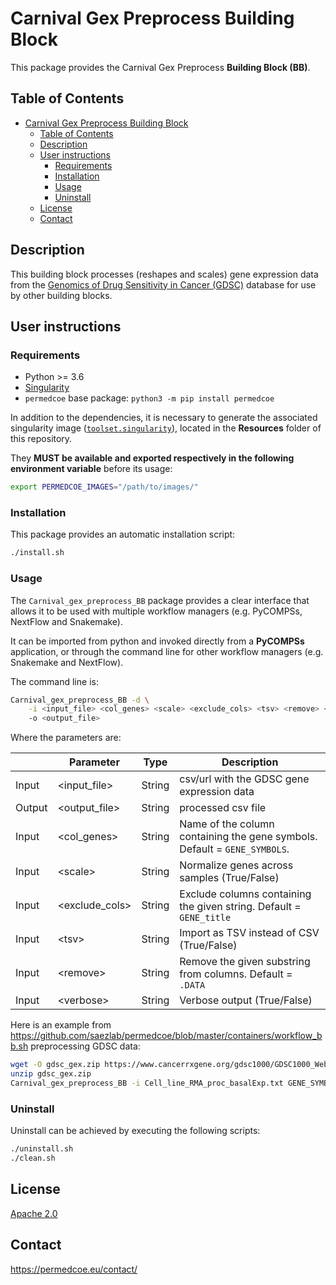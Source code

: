 # Carnival Gex Preprocess Building Block

This package provides the Carnival Gex Preprocess **Building Block (BB)**.

## Table of Contents

- [Carnival Gex Preprocess Building Block](#carnival-gex-preprocess-building-block)
  - [Table of Contents](#table-of-contents)
  - [Description](#description)
  - [User instructions](#user-instructions)
    - [Requirements](#requirements)
    - [Installation](#installation)
    - [Usage](#usage)
    - [Uninstall](#uninstall)
  - [License](#license)
  - [Contact](#contact)

## Description

This building block processes (reshapes and scales) gene expression data from the [Genomics of Drug Sensitivity in Cancer (GDSC)](https://www.cancerrxgene.org/) database for use by other building blocks.

## User instructions

### Requirements

- Python >= 3.6
- [Singularity](https://singularity.lbl.gov/docs-installation)
- `permedcoe` base package: `python3 -m pip install permedcoe`

In addition to the dependencies, it is necessary to generate the associated
singularity image ([`toolset.singularity`](../Resources/images/toolset.singularity)),
located in the **Resources** folder of this repository.

They **MUST be available and exported respectively in the following environment variable**
before its usage:

```bash
export PERMEDCOE_IMAGES="/path/to/images/"
```

### Installation

This package provides an automatic installation script:

```bash
./install.sh
```

### Usage

The `Carnival_gex_preprocess_BB` package provides a clear interface that allows
it to be used with multiple workflow managers (e.g. PyCOMPSs, NextFlow and
Snakemake).

It can be imported from python and invoked directly from a **PyCOMPSs**
application, or through the command line for other workflow managers
(e.g. Snakemake and NextFlow).

The command line is:

```bash
Carnival_gex_preprocess_BB -d \
    -i <input_file> <col_genes> <scale> <exclude_cols> <tsv> <remove> <verbose>
    -o <output_file>
```

Where the parameters are:

|        | Parameter           | Type      | Description                                                                |
|--------|---------------------|-----------|----------------------------------------------------------------------------|
| Input  | \<input_file>       | String    | csv/url with the GDSC gene expression data                                 |
| Output | \<output_file>      | String    | processed csv file                                                         |
| Input  | \<col_genes>        | String    | Name of the column containing the gene symbols. Default = `GENE_SYMBOLS`.  |
| Input  | \<scale>            | String    | Normalize genes across samples (True/False)                                |
| Input  | \<exclude_cols>     | String    | Exclude columns containing the given string. Default = `GENE_title`        |
| Input  | \<tsv>              | String    | Import as TSV instead of CSV (True/False)                                  |
| Input  | \<remove>           | String    | Remove the given substring from columns. Default = `.DATA`                 |
| Input  | \<verbose>          | String    | Verbose output (True/False)                                                |

Here is an example from https://github.com/saezlab/permedcoe/blob/master/containers/workflow_bb.sh preprocessing GDSC data:

```bash
wget -O gdsc_gex.zip https://www.cancerrxgene.org/gdsc1000/GDSC1000_WebResources/Data/preprocessed/Cell_line_RMA_proc_basalExp.txt.zip
unzip gdsc_gex.zip
Carnival_gex_preprocess_BB -i Cell_line_RMA_proc_basalExp.txt GENE_SYMBOLS GENE_title FALSE TRUE DATA. TRUE -o gex.csv
```

### Uninstall

Uninstall can be achieved by executing the following scripts:

```bash
./uninstall.sh
./clean.sh
```

## License

[Apache 2.0](https://www.apache.org/licenses/LICENSE-2.0)

## Contact

<https://permedcoe.eu/contact/>
